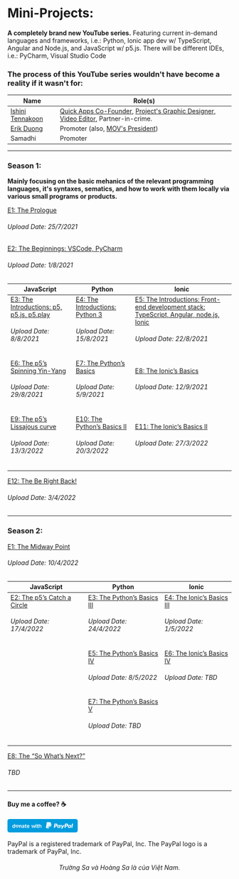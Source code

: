 # Mini-Projects:

**A completely brand new YouTube series.** Featuring current in-demand languages and frameworks, i.e.: Python, Ionic app dev w/ TypeScript, Angular and Node.js, and JavaScript w/ p5.js. There will be different IDEs, i.e.: PyCharm, Visual Studio Code

### The process of this YouTube series wouldn't have become a reality if it wasn't for:

| Name | Role(s) | 
| --------------- | --------------- |
| [Ishini Tennakoon](https://www.linkedin.com/in/ishinitennakoon1999/) | [Quick Apps Co-Founder](https://apps.apple.com/au/developer/phuoc-thien-tran/id1489780395), [Project's Graphic Designer, Video Editor](https://www.behance.net/ishinitennakoon), Partner-in-crime. | 
| [Erik Duong](https://www.linkedin.com/in/minh-tung-duong-a8688a17b/) | Promoter (also, [MOV's President](https://www.instagram.com/mov.macquarie/)) | 
| Samadhi | Promoter |
------------

### Season 1: 
**Mainly focusing on the basic mehanics of the relevant programming languages, it's syntaxes, sematics, and how to work with them locally via various small programs or products.**

[E1: The Prologue](https://youtu.be/Gn6YSzaL6fU) 
<h6> Upload Date: 25/7/2021 </h6>

[E2: The Beginnings: VSCode, PyCharm](https://youtu.be/UZg5F2iRPTM)
<h6> Upload Date: 1/8/2021 </h6>


| **JavaScript** | **Python** | **Ionic** |
| -----------| ------ | ----- |
| [E3: The Introductions: p5, p5.js, p5.play](https://youtu.be/8fpQXuHSjVA) <h6> Upload Date: 8/8/2021 </h6> | [E4: The Introductions: Python 3](https://youtu.be/c5EmctFsSyQ) <h6> Upload Date: 15/8/2021 </h6> | [E5: The Introductions: Front-end development stack: TypeScript, Angular, node.js, Ionic](https://youtu.be/p2NJRsyvqY4) <h6> Upload Date: 22/8/2021 </h6>|
| [E6: The p5’s Spinning Yin-Yang](https://youtu.be/aU-hAWIBCMY) <h6> Upload Date: 29/8/2021 </h6> | [E7: The Python’s Basics](https://youtu.be/te5XXpsyftE) <h6> Upload Date: 5/9/2021 </h6> | [E8: The Ionic’s Basics](https://youtu.be/bgWmay-6DjM) <h6> Upload Date: 12/9/2021 </h6> | 
| [E9: The p5’s Lissajous curve](https://youtu.be/NDns2auphNU) <h6> Upload Date: 13/3/2022 </h6> | [E10: The Python’s Basics II](https://youtu.be/YPn9zoBc0RQ) <h6> Upload Date: 20/3/2022 </h6> | [E11: The Ionic’s Basics II](https://youtu.be/AcU9eN4suiM) <h6> Upload Date: 27/3/2022 </h6>

[E12: The Be Right Back!](https://youtu.be/VsbnOXFUCgQ) <h6> Upload Date: 3/4/2022 </h6>

------------

### Season 2:


[E1: The Midway Point](https://youtu.be/w7un_oO2Kgg) <h6> Upload Date: 10/4/2022 </h6>

| **JavaScript** | **Python** | **Ionic** |
| -----------| ------ | ----- |
| [E2: The p5’s Catch a Circle](https://youtu.be/WmrTZ8YA86Y) <h6> Upload Date: 17/4/2022 </h6> | [E3: The Python’s Basics III](https://youtu.be/YR7hLEsb2Ts) <h6> Upload Date: 24/4/2022 </h6> | [E4: The Ionic’s Basics III](https://youtu.be/baKOSJjzpsU) <h6> Upload Date: 1/5/2022 </h6>|
| | [E5: The Python’s Basics IV](https://youtu.be/wmxEurkcc_w) <h6> Upload Date: 8/5/2022 </h6> | [E6: The Ionic’s Basics IV](https://www.youtube.com/channel/UCjtxLbhA1PRbPvvAwAyNzjw) <h6> Upload Date: TBD </h6> | 
| | [E7: The Python’s Basics V](https://www.youtube.com/channel/UCjtxLbhA1PRbPvvAwAyNzjw) <h6> Upload Date: TBD </h6> |

[E8: The “So What’s Next?”](https://www.youtube.com/channel/UCjtxLbhA1PRbPvvAwAyNzjw) <h6> TBD </h6>

------------

#### Buy me a coffee? ☕️
  <a href="https://www.paypal.me/thientran2702"><img src="blue.svg" height="30"></a>  
<p>PayPal is a registered trademark of PayPal, Inc. The PayPal logo is a trademark of PayPal, Inc.</p>

###### <p align="center"> Trường Sa và Hoàng Sa là của Việt Nam.</p>

